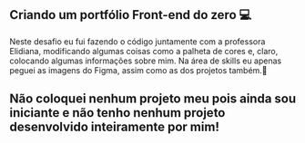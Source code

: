 ## Criando um portfólio Front-end do zero 💻

Neste desafio eu fui fazendo o código juntamente com a professora Elidiana, modificando algumas coisas como a palheta de cores e, claro, colocando algumas informações sobre mim. 
Na área de skills eu apenas peguei as imagens do Figma, assim como as dos projetos também.🫡

## Não coloquei nenhum projeto meu pois ainda sou iniciante e não tenho nenhum projeto desenvolvido inteiramente por mim!
